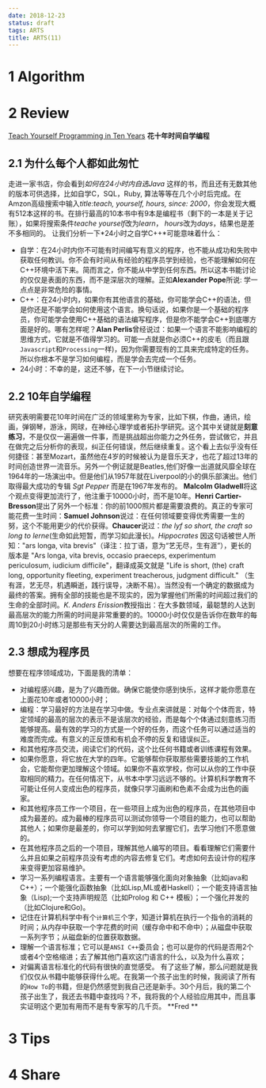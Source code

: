 ```yaml
---
date: 2018-12-23
status: draft
tags: ARTS
title: ARTS(11)
---
```

# 1 Algorithm
# 2 Review
[Teach Yourself Programming in Ten Years](http://norvig.com/21-days.html)
**花十年时间自学编程**
## 2.1 为什么每个人都如此匆忙
走进一家书店，你会看到*如何在24小时内自选Java* 这样的书，而且还有无数其他的版本可供选择，比如自学C，SQL，Ruby, 算法等等在几个小时后完成。在Amzon高级搜索中输入*title:teach, yourself, hours, since: 2000*，你会发现大概有512本这样的书。在排行最高的10本书中有9本是编程书（剩下的一本是关于记账），如果将搜索条件*teache yourself*改为*learn*， *hours*改为*days*，结果也是差不多相同的。
让我们分析一下*24小时之自学C++*可能意味着什么：
- 自学：在24小时内你不可能有时间编写有意义的程序，也不能从成功和失败中获取任何教训。你不会有时间从有经验的程序员学到经验，也不能理解如何在C++环境中活下来。简而言之，你不能从中学到任何东西。所以这本书能讨论的仅仅是表面的东西，而不是深层次的理解。正如**Alexander Pope**所说: 学一点点是非常危险的事情。
- C++：在24小时内，如果你有其他语言的基础，你可能学会C++的语法，但是你还是不能学会如何使用这个语言。换句话说，如果你是一个基础的程序员，你可能学会使用C++基础的语法编写程序，但是你不能学会C++到底哪方面是好的。哪有怎样呢？**Alan Perlis**曾经说过：如果一个语言不能影响编程的思维方式，它就是不值得学习的。可能一点就是你必须C++的皮毛（而且跟`Javascript`和`Processing`一样)，因为你需要现有的工具来完成特定的任务。所以你根本不是学习如何编程，而是学会去完成一个任务。
- 24小时：不幸的是，这还不够，在下一小节继续讨论。
## 2.2 10年自学编程
研究表明需要花10年时间在广泛的领域里称为专家，比如下棋，作曲，通讯，绘画，弹钢琴，游泳，网球，在神经心理学或者拓扑学研究。这个其中关键就是**刻意练习**，不是仅仅一遍遍做一件事，而是挑战超出你能力之外任务，尝试做它，并且在做完之后分析你的表现，纠正任何错误，然后继续重复。这个看上去似乎没有任何捷径：甚至Mozart，虽然他在4岁的时候被认为是音乐天才，也花了超过13年的时间创造世界一流音乐。另外一个例证就是Beatles,他们好像一出道就风靡全球在1964年的一场演出中。但是他们从1957年就在Liverpool的小的俱乐部演出。他们取得最大成功的专辑 *Sgt Pepper* 而是在1967年发布的。
**Malcolm Gladwell**将这个观点变得更加流行了，他注重于10000小时，而不是10年。**Henri Cartier-Bresson**提出了另外一个标准：你的前1000照片都是需要浪费的。真正的专家可能花费一生时间：**Samuel Johnson**说过：在任何领域要变得优秀需要一生的努，这个不能用更少的代价获得。**Chaucer**说过：*the lyf so short, the craft so long to lerne*(生命如此短暂，而学习如此漫长)。*Hippocrates* 因这句话被世人所知："ars longa, vita brevis"（译注：拉丁语，意为“艺无尽，生有涯”），更长的版本是 "Ars longa, vita brevis, occasio praeceps, experimentum periculosum, iudicium difficile"，翻译成英文就是 "Life is short, (the) craft long, opportunity fleeting, experiment treacherous, judgment difficult." （生有涯，艺无尽，机遇瞬逝，践行误导，决断不易）。当然没有一个确定的数据成为最终的答案。拥有全部的技能也是不现实的，因为掌握他们所需的时间超过我们的生命的全部时间。*K. Anders Erission*教授指出：在大多数领域，最聪慧的人达到最高层次的能力所需的时间是非常重要的的。10000小时仅仅是告诉你在数年的每周10到20小时练习是那些有天分的人需要达到最高层次的所需的工作。
## 2.3 想成为程序员
想要在程序领域成功，下面是我的清单：
- 对编程感兴趣，是为了兴趣而做。确保它能使你感到快乐，这样才能你愿意在上面花10年或者10000小时；
- 编程：学习最好的方法是在学习中做。专业点来讲就是：对每个个体而言，特定领域的最高的层次的表示不是该层次的经验，而是每个个体通过刻意练习而能够提高。最有效的学习的方式是一个好的任务，而这个任务可以通过适当的难度而完成。有意义的正反馈和有机会不停的反复和错误纠正。
- 和其他程序员交流，阅读它们的代码，这个比任何书籍或者训练课程有效果。
- 如果你愿意，将它放在大学的四年。它能够帮你获取那些需要技能的工作机会，它能帮你更加理解这个领域。如果你不喜欢学校，你可以从你的工作中获取相同的精力。在任何情况下，从书本中学习远远不够的。计算机科学教育不可能让任何人变成出色的程序员，就像只学习画刷和色素不会成为出色的画家。
- 和其他程序员工作一个项目，在一些项目上成为出色的程序员，在其他项目中成为最差的。成为最棒的程序员可以测试你领导一个项目的能力，也可以帮助其他人；如果你是最差的，你可以学到如何去掌握它们，去学习他们不愿意做的。
- 在其他程序员之后的一个项目，理解其他人编写的项目。看看理解它们需要什么并且如果之前程序员没有考虑的内容去修复它们。考虑如何去设计你的程序来变得更加容易维护。
- 学习一系列编程语言。主要有一个语言能够强化面向对象抽象（比如java和C++）；一个能强化函数抽象（比如Lisp,ML或者Haskell）；一个能支持语言抽象（Lisp);一个支持声明规范（比如Prolog 和 C++ 模板）；一个强化并发的（比如Clojure和Go)。
- 记住在计算机科学中有个`计算机`三个字，知道计算机在执行一个指令的消耗的时间；从内存中获取一个字花费的时间（缓存命中和不命中）；从磁盘中获取一系列字节；从磁盘新的位置获取数据。
- 理解一个语言标准；它可以是`ANSI C++`委员会；也可以是你的代码是否用2个或者4个空格缩进；去了解其他门喜欢这门语言的什么，以及为什么喜欢；
- 对偏离语言标准化的代码有很快的直觉感受。
有了这些了解，那么问题就是我们仅仅从书籍中能够获得什么呢。在我第一个孩子出生的时候，我阅读了所有的`How To`的书籍，但是仍然感觉到我自己还是新手。30个月后，我的第二个孩子出生了，我还去书籍中查找吗？不，我将我的个人经验应用其中，而且事实证明这个更加有用而不是有专家写的几千页。
**Fred **
# 3 Tips
# 4 Share